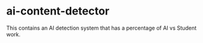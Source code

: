 # ai-content-detector

This contains an AI detection system that has a percentage of AI vs Student work.
